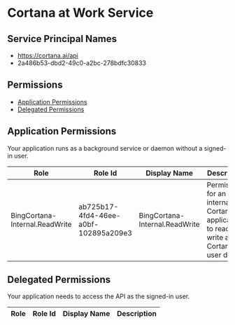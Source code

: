 # Cortana at Work Service
## Service Principal Names
- https://cortana.ai/api
- 2a486b53-dbd2-49c0-a2bc-278bdfc30833

 ## Permissions
- [Application Permissions](#application-permissions)
- [Delegated Permissions](#delegated-permissions)

## Application Permissions
Your application runs as a background service or daemon without a signed-in user.

| Role | Role Id | Display Name | Description |
|---|---|---|---|
| BingCortana-Internal.ReadWrite | ab725b17-4fd4-46ee-a0bf-102895a209e3 | BingCortana-Internal.ReadWrite | Permissions for an internal Cortana application to read and write all Cortana user data |

## Delegated Permissions
Your application needs to access the API as the signed-in user. 

| Role | Role Id | Display Name | Description |
|---|---|---|---|

